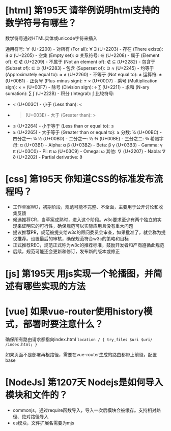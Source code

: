 # [html] 第195天 请举例说明html支持的数学符号有哪些？

数学符号通过HTML实体或unicode字符来插入

通用符号:
∀ (U+2200) - 对所有 (For all): ∀
∃ (U+2203) - 存在 (There exists): ∃
∅ (U+2205) - 空集 (Empty set): ∅
关系符号:
∈ (U+2208) - 属于 (Element of): ∈
∉ (U+2209) - 不属于 (Not an element of): ∉
⊆ (U+2282) - 包含于 (Subset of): ⊆
⊇ (U+2283) - 包含 (Superset of): ⊇
≈ (U+2245) - 约等于 (Approximately equal to): ≈
≠ (U+2260) - 不等于 (Not equal to): ≠
运算符:
± (U+00B1) - 正负号 (Plus-minus sign): ±
× (U+00D7) - 乘号 (Multiplication sign): ×
÷ (U+00F7) - 除号 (Division sign): ÷
∑ (U+2211) - 求和 (N-ary sumation): ∑
∫ (U+222B) - 积分 (Integral): ∫
比较符号:

- < (U+003C) - 小于 (Less than): <
- > (U+003E) - 大于 (Greater than): >
- ≤ (U+2264) - 小于等于 (Less than or equal to): ≤
- ≥ (U+2265) - 大于等于 (Greater than or equal to): ≥
  分数:
  ¼ (U+00BC) - 四分之一: ¼
  ½ (U+00BD) - 二分之一: ½
  ¾ (U+00BE) - 三分之二: ¾
  希腊字母:
  α (U+03B1) - Alpha: α
  β (U+03B2) - Beta: β
  γ (U+03B3) - Gamma: γ
  π (U+03C0) - Pi: π
  ω (U+03C9) - Omega: ω
  其他:
  ∇ (U+2207) - Nabla: ∇
  ∂ (U+2202) - Partial derivative: ∂

# [css] 第195天 你知道CSS的标准发布流程吗？

- 工作草案WD，初期阶段，规范可能不完整、不全面，主要用于公开讨论和收集反馈
- 候选推荐CR，当草案成熟时，进入这个阶段。w3c要求至少有两个独立的实现来证明它的可行性，确保规范可以实际应用且没有重大问题
- 提议推荐PR，规范被提交给w3c的顾问委员会审查，如果批准了，就会称为提议推荐。设置最后的审核，确保规范符合w3c的策略和目标
- 正式推荐REC，规范正式称为w3c的推荐标准，鼓励开发者和产商遵循此规范
- 后续，规范可能还会更新和修订，发布新的版本或修正

# [js] 第195天 用js实现一个轮播图，并简述有哪些实现的方法

# [vue] 如果vue-router使用history模式，部署时要注意什么？

确保所有路由请求都指向index.html
     `location / {
       try_files $uri $uri/ /index.html;
     }`

如果页面不是部署再根路径，需要在vue-router生成的路由都带上前缀，配置base

# [NodeJs] 第1207天 Nodejs是如何导入模块和文件的？

- commonjs，通过require函数导入，导入一次后模块会被缓存。支持相对路径、绝对路径导入
- es模块，文件扩展名需要为mjs
